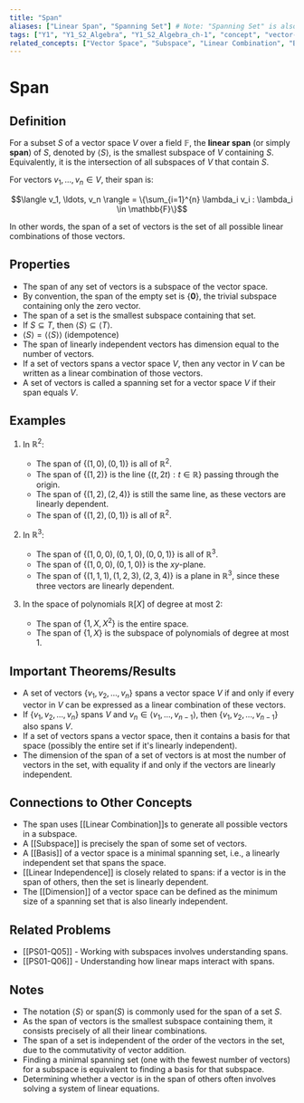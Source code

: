 ```yaml
---
title: "Span"
aliases: ["Linear Span", "Spanning Set"] # Note: "Spanning Set" is also a separate note title, consider if this alias is still needed or if they should be more distinct.
tags: ["Y1", "Y1_S2_Algebra", "Y1_S2_Algebra_ch-1", "concept", "vector-space", "subspace", "linear-combination", "basis", "linear-independence", "dimension", "spanning-set", "linear-algebra"]
related_concepts: ["Vector Space", "Subspace", "Linear Combination", "Basis", "Linear Independence", "Dimension", "Spanning Set", "Field"]
---
```


# Span

## Definition
For a subset $S$ of a vector space $V$ over a field $\mathbb{F}$, the **linear span** (or simply **span**) of $S$, denoted by $\langle S \rangle$, is the smallest subspace of $V$ containing $S$. Equivalently, it is the intersection of all subspaces of $V$ that contain $S$.

For vectors $v_1, \ldots, v_n \in V$, their span is:

$$\langle v_1, \ldots, v_n \rangle = \{\sum_{i=1}^{n} \lambda_i v_i : \lambda_i \in \mathbb{F}\}$$

In other words, the span of a set of vectors is the set of all possible linear combinations of those vectors.

## Properties
- The span of any set of vectors is a subspace of the vector space.
- By convention, the span of the empty set is $\{\mathbf{0}\}$, the trivial subspace containing only the zero vector.
- The span of a set is the smallest subspace containing that set.
- If $S \subseteq T$, then $\langle S \rangle \subseteq \langle T \rangle$.
- $\langle S \rangle = \langle \langle S \rangle \rangle$ (idempotence)
- The span of linearly independent vectors has dimension equal to the number of vectors.
- If a set of vectors spans a vector space $V$, then any vector in $V$ can be written as a linear combination of those vectors.
- A set of vectors is called a spanning set for a vector space $V$ if their span equals $V$.

## Examples
1. In $\mathbb{R}^2$:
   - The span of $\{(1, 0), (0, 1)\}$ is all of $\mathbb{R}^2$.
   - The span of $\{(1, 2)\}$ is the line $\{(t, 2t) : t \in \mathbb{R}\}$ passing through the origin.
   - The span of $\{(1, 2), (2, 4)\}$ is still the same line, as these vectors are linearly dependent.
   - The span of $\{(1, 2), (0, 1)\}$ is all of $\mathbb{R}^2$.

2. In $\mathbb{R}^3$:
   - The span of $\{(1, 0, 0), (0, 1, 0), (0, 0, 1)\}$ is all of $\mathbb{R}^3$.
   - The span of $\{(1, 0, 0), (0, 1, 0)\}$ is the $xy$-plane.
   - The span of $\{(1, 1, 1), (1, 2, 3), (2, 3, 4)\}$ is a plane in $\mathbb{R}^3$, since these three vectors are linearly dependent.

3. In the space of polynomials $\mathbb{R}[X]$ of degree at most 2:
   - The span of $\{1, X, X^2\}$ is the entire space.
   - The span of $\{1, X\}$ is the subspace of polynomials of degree at most 1.

## Important Theorems/Results
- A set of vectors $\{v_1, v_2, \ldots, v_n\}$ spans a vector space $V$ if and only if every vector in $V$ can be expressed as a linear combination of these vectors.
- If $\{v_1, v_2, \ldots, v_n\}$ spans $V$ and $v_n \in \langle v_1, \ldots, v_{n-1}\rangle$, then $\{v_1, v_2, \ldots, v_{n-1}\}$ also spans $V$.
- If a set of vectors spans a vector space, then it contains a basis for that space (possibly the entire set if it's linearly independent).
- The dimension of the span of a set of vectors is at most the number of vectors in the set, with equality if and only if the vectors are linearly independent.

## Connections to Other Concepts
- The span uses [[Linear Combination]]s to generate all possible vectors in a subspace.
- A [[Subspace]] is precisely the span of some set of vectors.
- A [[Basis]] of a vector space is a minimal spanning set, i.e., a linearly independent set that spans the space.
- [[Linear Independence]] is closely related to spans: if a vector is in the span of others, then the set is linearly dependent.
- The [[Dimension]] of a vector space can be defined as the minimum size of a spanning set that is also linearly independent.

## Related Problems
- [[PS01-Q05]] - Working with subspaces involves understanding spans.
- [[PS01-Q06]] - Understanding how linear maps interact with spans.

## Notes
- The notation $\langle S \rangle$ or $\text{span}(S)$ is commonly used for the span of a set $S$.
- As the span of vectors is the smallest subspace containing them, it consists precisely of all their linear combinations.
- The span of a set is independent of the order of the vectors in the set, due to the commutativity of vector addition.
- Finding a minimal spanning set (one with the fewest number of vectors) for a subspace is equivalent to finding a basis for that subspace.
- Determining whether a vector is in the span of others often involves solving a system of linear equations.
